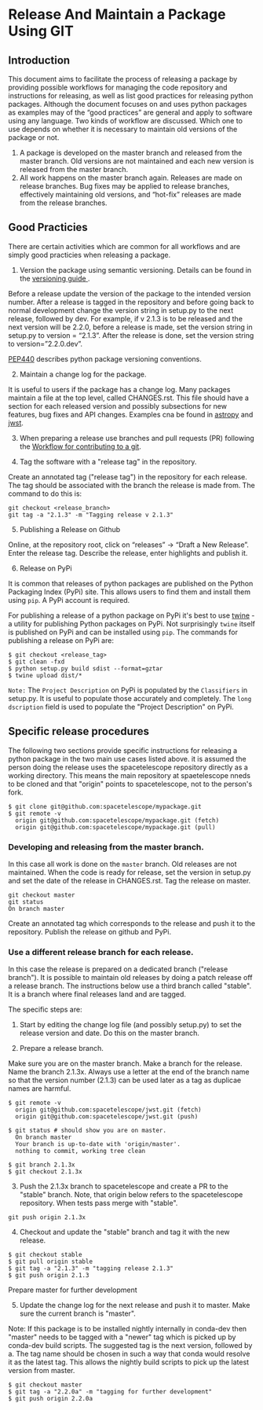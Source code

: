 # Release And Maintain a Package Using GIT

## Introduction

This document aims to facilitate the process of releasing a package by providing possible workflows for managing the code repository and instructions for releasing, as well as list good practices for releasing python packages. Although the document focuses on and uses python packages as examples may of the “good practices” are general and apply to software using any language. Two kinds of workflow are discussed. Which one to use depends on whether it is necessary to maintain old versions of the package or not.

1. A package is developed on the master branch and released from the master branch. Old versions are not maintained and each new version is released from the master branch.
2. All work happens on the master branch again. Releases are made on release branches. Bug fixes may be applied to release branches, effectively maintaining old versions, and “hot-fix” releases are made from the release branches.


## Good Practicies
 
There are certain activities which are common for all workflows and are simply good practicies when releasing a package. 

1. Version the package using semantic versioning. Details can be found in the 
[versioning guide ](https://github.com/spacetelescope/style-guides/blob/master/guides/software-versioning.md).

Before a release update the version of the package to the intended version number. After a release is tagged in the repository and before going back to normal development change the version string in setup.py to the next release, followed by dev. For example, if v 2.1.3 is to be released and the next version will be 2.2.0, before a release is made, set the version string in setup.py to
version = “2.1.3”. After the release is done, set the version string to version=”2.2.0.dev”.

[PEP440](https://www.python.org/dev/peps/pep-0440) describes python package versioning conventions.

2. Maintain a change log for the package.

It is useful to users if the package has a change log. Many packages maintain a file at the top level, called CHANGES.rst. This file should have a section for each released version and possibly subsections for new features, bug fixes and API changes. Examples cna be found in [astropy](https://github.com/astropy/astropy/blob/master/CHANGES.rst) and [jwst](https://github.com/spacetelescope/jwst/blob/master/CHANGES.rst).

3. When preparing a release use branches and pull requests (PR) following the [Workflow for contributing to a git](https://github.com/spacetelescope/style-guides/blob/master/guides/git-workflow.md).

4. Tag the software with a "release tag" in the repository.

Create an annotated tag ("release tag") in the repository for each release. The tag should be associated with the branch the release is made from.
The command to do this is:

  ```
  git checkout <release_branch>
  git tag -a "2.1.3" -m "Tagging release v 2.1.3" 
  ```
 
5. Publishing a Release on Github

Online, at the repository root, click on “releases” → “Draft a New Release”.
Enter the release tag. Describe the release, enter highlights and publish it.

6. Release on PyPi

It is common that releases of python packages are published on the Python Packaging Index (PyPi) site. This allows users to find them and install them using `pip`. A PyPi account is required.

For publishing a release of a python package on PyPi it's best to use [twine](https://pypi.org/project/twine/) - a utility for publishing Python packages on PyPi. Not surprisingly `twine` itself is published on PyPi and can be installed using `pip`.
The commands for publishing a release on PyPi are:

  ```
  $ git checkout <release_tag>
  $ git clean -fxd
  $ python setup.py build sdist --format=gztar
  $ twine upload dist/*
  ```

`Note:` The `Project Description` on PyPi is populated by the `Classifiers` in setup.py. It is useful to populate those accurately and completely. The `long dscription` field is used to populate the "Project Description" on PyPi.

## Specific release procedures

The following two sections provide specific instructions for releasing a python package in the two main use cases listed above. it is assumed the person doing the release uses the spacetelescope repository directly as a working directory. This means the main repository at spaetelescope nneds to be cloned and that "origin" points to spacetelescope, not to the person's fork.

  ```
  $ git clone git@github.com:spacetelescope/mypackage.git
  $ git remote -v
    origin git@github.com:spacetelescope/mypackage.git (fetch)
    origin git@github.com:spacetelescope/mypackage.git (pull)
  ```
  

### Developing and releasing from the master branch.

In this case all work is done on the `master` branch. Old releases are not maintained. When the code is ready for release, set the version in setup.py and set the date of the release in CHANGES.rst. Tag the release on master.

  ```
  git checkout master
  git status
  On branch master
  ```

Create an annotated tag which corresponds to the release and push it to the repository. Publish the release on github and PyPi.
 
### Use a different release branch for each release.

In this case the release is prepared on a dedicated branch ("release branch"). It is possible to maintain old releases by doing a patch release off a release branch. The instructions below use a third branch called "stable". It is a branch where final releases land and are tagged.

The specific steps are:

1. Start by editing the change log file (and possibly setup.py) to set the release version and date. Do this on the master branch.

2. Prepare a release branch.

Make sure you are on the master branch. Make a branch for the release. Name the branch 2.1.3x. Always use a letter at the end of the branch name so that the version number (2.1.3) can be used later as a tag as duplicae names are harmful.

  ```
  $ git remote -v
    origin git@github.com:spacetelescope/jwst.git (fetch)
    origin git@github.com:spacetelescope/jwst.git (push)

  $ git status # should show you are on master.
    On branch master
    Your branch is up-to-date with 'origin/master'.
    nothing to commit, working tree clean

  $ git branch 2.1.3x
  $ git checkout 2.1.3x
  ```

3. Push the 2.1.3x branch to spacetelescope and create a PR to the "stable" branch. Note, that origin below refers to the spacetelescope repository. When tests pass merge with "stable".

  `git push origin 2.1.3x`

4. Checkout and update the "stable" branch and tag it with the new release.

  ```
  $ git checkout stable
  $ git pull origin stable
  $ git tag -a "2.1.3" -m "tagging release 2.1.3"
  $ git push origin 2.1.3
  ```

Prepare master for further development

5. Update the change log for the next release and push it to master. Make sure the current branch is "master".

Note: If this package is to be installed nightly internally in conda-dev then "master" needs to be tagged with a "newer" tag which is picked up by conda-dev build scripts. The suggested tag is the next version, followed by a. The tag name should be chosen in such a way that conda would resolve it as the latest tag. This allows the nightly build scripts to pick up the latest version from master.

  ```
  $ git checkout master
  $ git tag -a "2.2.0a" -m "tagging for further development"
  $ git push origin 2.2.0a
  ```


